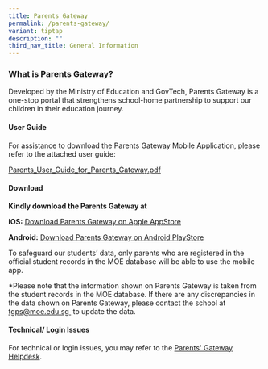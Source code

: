 ```yaml
---
title: Parents Gateway
permalink: /parents-gateway/
variant: tiptap
description: ""
third_nav_title: General Information
---
```

<h3>What is Parents Gateway?</h3>
<p>Developed by the Ministry of Education and GovTech, Parents Gateway is
a one-stop portal that strengthens school-home partnership to support our
children in their education journey.</p>
<p></p>
<h4>User Guide</h4>
<p>For assistance to download the Parents Gateway Mobile Application, please
refer to the attached user guide:</p>
<p><a href="/files/Parents_User_Guide_for_Parents_Gateway.pdf" rel="noopener nofollow" target="_blank">Parents_User_Guide_for_Parents_Gateway.pdf</a>
</p>
<p></p>
<h4>Download</h4>
<p><strong>Kindly download the Parents Gateway at</strong>
</p>
<p><strong>iOS:</strong>&nbsp;<a href="https://apps.apple.com/sg/app/parents-gateway/id1267198708" rel="noopener noreferrer nofollow" target="_blank"><u>Download Parents Gateway on Apple AppStore</u></a>
</p>
<p><strong>Android:</strong>&nbsp;<a href="https://play.google.com/store/apps/details?id=com.moe.pgp&amp;hl=en_SG" rel="noopener noreferrer nofollow" target="_blank"><u>Download Parents Gateway on Android PlayStore</u></a>
</p>
<p>To safeguard our students’ data, only parents who are registered in the
official student records in the MOE database will be able to use the mobile
app.</p>
<p>*Please note that the information shown on Parents Gateway is taken from
the student records in the MOE database. If there are any discrepancies
in the data shown on Parents Gateway, please contact the school at&nbsp;
<a href="https://apps.apple.com/sg/app/parents-gateway/id1267198708" rel="noopener noreferrer nofollow" target="_blank"><u>tgps@moe.edu.sg</u>
</a>&nbsp;to update the data.</p>
<p></p>
<h4>Technical/ Login Issues</h4>
<p>For technical or login issues, you may refer to the <a href="https://ask.gov.sg/parentsgateway" rel="noopener nofollow" target="_blank">Parents' Gateway Helpdesk</a>.</p>
<p></p>